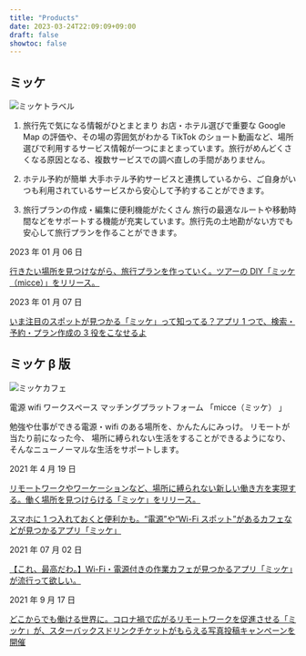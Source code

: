 ```yaml
---
title: "Products"
date: 2023-03-24T22:09:09+09:00
draft: false
showtoc: false
---
```


## ミッケ

![ミッケトラベル](/images/micce_travel.png)

1.  旅行先で気になる情報がひとまとまり
    お店・ホテル選びで重要な Google Map の評価や、その場の雰囲気がわかる TikTok のショート動画など、場所選びで利用するサービス情報が一つにまとまっています。旅行がめんどくさくなる原因となる、複数サービスでの調べ直しの手間がありません。

2.  ホテル予約が簡単
    大手ホテル予約サービスと連携しているから、ご自身がいつも利用されているサービスから安心して予約することができます。

3.  旅行プランの作成・編集に便利機能がたくさん
    旅行の最適なルートや移動時間などをサポートする機能が充実しています。旅行先の土地勘がない方でも安心して旅行プランを作ることができます。

2023 年 01 月 06 日

[行きたい場所を見つけながら、旅行プランを作っていく。ツアーの DIY「ミッケ（micce）」をリリース。](https://prtimes.jp/main/html/rd/p/000000005.000078113.html)

2023 年 01 月 07 日

[いま注目のスポットが見つかる「ミッケ」って知ってる？アプリ 1 つで、検索・予約・プラン作成の 3 役をこなせるよ](https://isuta.jp/category/iphone/2023/01/616603)

## ミッケ β 版

![ミッケカフェ](/images/micce_cafe.jpg)

電源 wifi ワークスペース
マッチングプラットフォーム 「micce（ミッケ） 」

勉強や仕事ができる電源・wifi のある場所を、かんたんにみっけ。
リモートが当たり前になった今、
場所に縛られない生活をすることができるようになり、
そんなニューノーマルな生活をサポートします。

2021 年 4 月 19 日

[リモートワークやワーケーションなど、場所に縛られない新しい働き方を実現する。働く場所を見つけらける「ミッケ」をリリース。](https://prtimes.jp/main/html/rd/p/000000003.000078113.html)

[スマホに 1 つ入れておくと便利かも。“電源”や“Wi-Fi スポット”があるカフェなどが見つかるアプリ「ミッケ」](https://isuta.jp/category/iphone/2021/04/608085)

2021 年 07 月 02 日

[【これ、最高だわ。】Wi-Fi・電源付きの作業カフェが見つかるアプリ「ミッケ」が流行って欲しい。](https://www.youtube.com/watch?v=fEFP7V71SfQ)

2021 年 9 月 17 日

[どこからでも働ける世界に。コロナ禍で広がるリモートワークを促進させる「ミッケ」が、スターバックスドリンクチケットがもらえる写真投稿キャンペーンを開催](https://prtimes.jp/main/html/rd/p/000000004.000078113.html)
